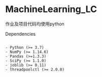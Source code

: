 # MachineLearning_LC
作业及项目代码均使用python

Dependencies
~~~~~~~~~~~~

- Python (>= 3.7)
- NumPy (>= 1.14.6)
- Pandas (>=1.3.3)
- SciPy (>= 1.1.0)
- joblib (>= 0.11)
- threadpoolctl (>= 2.0.0)
